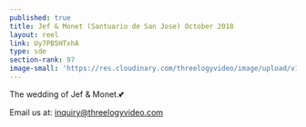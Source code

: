 ```yaml
---
published: true
title: Jef & Monet (Santuario de San Jose) October 2018
layout: reel
link: Uy7PB5HTxhA
type: sde
section-rank: 97
image-small: 'https://res.cloudinary.com/threelogyvideo/image/upload/v1540521000/Monet_a.jpg'
---
```

The wedding of Jef & Monet.💕

Email us at: inquiry@threelogyvideo.com